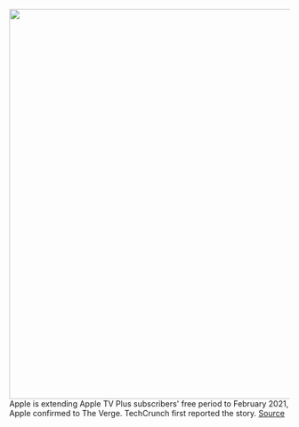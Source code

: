 <img src='https://cdn.vox-cdn.com/thumbor/wRcg2vFAYtaUYu5lJ-HV1eTNMPE=/0x0:1632x918/1200x800/filters:focal(686x329:946x589)/cdn.vox-cdn.com/uploads/chorus_image/image/67603179/Apple_introduces_apple_tv_plus_03252019_big.jpg.large_2x.0.jpg' width='700px' /><br/>
Apple is extending Apple TV Plus subscribers' free period to February 2021, Apple confirmed to The Verge. TechCrunch first reported the story.
<a href='https://www.theverge.com/2020/10/8/21508148/apple-tv-plus-free-period-extended-february-2021-streaming'> Source <a/>